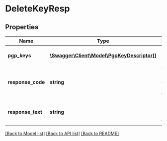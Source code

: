 # DeleteKeyResp

## Properties
Name | Type | Description | Notes
------------ | ------------- | ------------- | -------------
**pgp_keys** | [**\Swagger\Client\Model\PgpKeyDescriptor[]**](PgpKeyDescriptor.md) | List of PGP keys in service | 
**response_code** | **string** | Two digit response code in string format | 
**response_text** | **string** | Human readable response text | 

[[Back to Model list]](../README.md#documentation-for-models) [[Back to API list]](../README.md#documentation-for-api-endpoints) [[Back to README]](../README.md)


